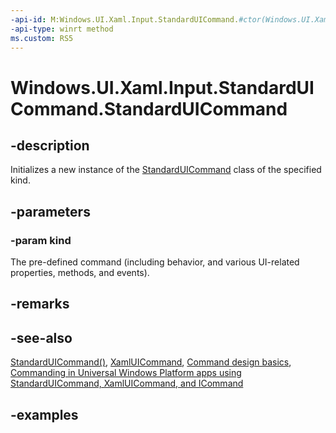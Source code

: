 ```yaml
---
-api-id: M:Windows.UI.Xaml.Input.StandardUICommand.#ctor(Windows.UI.Xaml.Input.StandardUICommandKind)
-api-type: winrt method
ms.custom: RS5
---
```


<!-- Method syntax.
public StandardUICommand.StandardUICommand(StandardUICommandKind kind)
-->

# Windows.UI.Xaml.Input.StandardUICommand.StandardUICommand

## -description

Initializes a new instance of the [StandardUICommand](standarduicommand.md) class of the specified kind.


## -parameters

### -param kind

The pre-defined command (including behavior, and various UI-related properties, methods, and events).

## -remarks

## -see-also

[StandardUICommand()](standarduicommand_standarduicommand_1221375020.md), [XamlUICommand](xamluicommand.md), [Command design basics](/windows/uwp/layout/commanding-basics), [Commanding in Universal Windows Platform apps using StandardUICommand, XamlUICommand, and ICommand](/windows/uwp/design/controls-and-patterns/commanding)

## -examples
